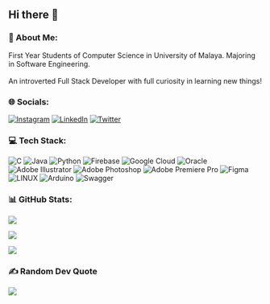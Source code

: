 ## Hi there 👋

<!--
**nuraimandanial/nuraimandanial** is a ✨ _special_ ✨ repository because its `README.md` (this file) appears on your GitHub profile.

Here are some ideas to get you started:

- 🔭 I’m currently working on ...
- 🌱 I’m currently learning ...
- 👯 I’m looking to collaborate on ...
- 🤔 I’m looking for help with ...
- 💬 Ask me about ...
- 📫 How to reach me: ...
- 😄 Pronouns: ...
- ⚡ Fun fact: ...
-->
### 💫 About Me:

First Year Students of Computer Science in University of Malaya. Majoring in Software Engineering.<br><br>An introverted Full Stack Developer with full curiosity in learning new things! 

### 🌐 Socials:

[![Instagram](https://img.shields.io/badge/Instagram-%23E4405F.svg?logo=Instagram&logoColor=white)](https://instagram.com/_aimandanial14) [![LinkedIn](https://img.shields.io/badge/LinkedIn-%230077B5.svg?logo=linkedin&logoColor=white)](https://linkedin.com/in/nuraiman-danial-mohd-zaki) [![Twitter](https://img.shields.io/badge/Twitter-%231DA1F2.svg?logo=Twitter&logoColor=white)](https://twitter.com/_aimandanial14) 

### 💻 Tech Stack:

![C](https://img.shields.io/badge/c-%2300599C.svg?style=flat&logo=c&logoColor=white) ![Java](https://img.shields.io/badge/java-%23ED8B00.svg?style=flat&logo=java&logoColor=white) ![Python](https://img.shields.io/badge/python-3670A0?style=flat&logo=python&logoColor=ffdd54) ![Firebase](https://img.shields.io/badge/firebase-%23039BE5.svg?style=flat&logo=firebase) ![Google Cloud](https://img.shields.io/badge/Google%20Cloud-%234285F4.svg?style=flat&logo=google-cloud&logoColor=white) ![Oracle](https://img.shields.io/badge/Oracle-F80000?style=flat&logo=oracle&logoColor=white) ![Adobe Illustrator](https://img.shields.io/badge/adobeillustrator-%23FF9A00.svg?style=flat&logo=adobeillustrator&logoColor=white) ![Adobe Photoshop](https://img.shields.io/badge/adobephotoshop-%2331A8FF.svg?style=flat&logo=adobephotoshop&logoColor=white) ![Adobe Premiere Pro](https://img.shields.io/badge/Adobe%20Premiere%20Pro-9999FF.svg?style=flat&logo=Adobe%20Premiere%20Pro&logoColor=white) 	![Figma](https://img.shields.io/badge/figma-%23F24E1E.svg?style=flat&logo=figma&logoColor=white) ![LINUX](https://img.shields.io/badge/Linux-FCC624?style=flat&logo=linux&logoColor=black) ![Arduino](https://img.shields.io/badge/-Arduino-00979D?style=flat&logo=Arduino&logoColor=white) ![Swagger](https://img.shields.io/badge/-Swagger-%23Clojure?style=flat&logo=swagger&logoColor=white)

### 📊 GitHub Stats:

![](https://github-readme-stats.vercel.app/api?username=nuraimandanial&theme=nightowl&hide_border=true&include_all_commits=true&count_private=true)<br/>

![](https://github-readme-streak-stats.herokuapp.com/?user=nuraimandanial&theme=nightowl&hide_border=true)<br/>

![](https://github-readme-stats.vercel.app/api/top-langs/?username=nuraimandanial&theme=nightowl&hide_border=true&include_all_commits=true&count_private=true&layout=compact)

### ✍️ Random Dev Quote

![](https://quotes-github-readme.vercel.app/api?type=vetical&theme=tokyonight)
